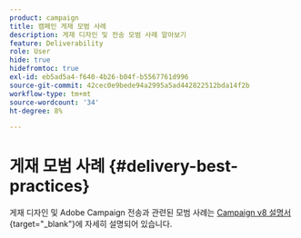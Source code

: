 ```yaml
---
product: campaign
title: 캠페인 게재 모범 사례
description: 게재 디자인 및 전송 모범 사례 알아보기
feature: Deliverability
role: User
hide: true
hidefromtoc: true
exl-id: eb5ad5a4-f640-4b26-b04f-b5567761d996
source-git-commit: 42cec0e9bede94a2995a5ad442822512bda14f2b
workflow-type: tm+mt
source-wordcount: '34'
ht-degree: 8%

---
```


# 게재 모범 사례 {#delivery-best-practices}

게재 디자인 및 Adobe Campaign 전송과 관련된 모범 사례는 [Campaign v8 설명서](https://experienceleague.adobe.com/en/docs/campaign/campaign-v8/send/delivery-best-practices){target="_blank"}에 자세히 설명되어 있습니다.
